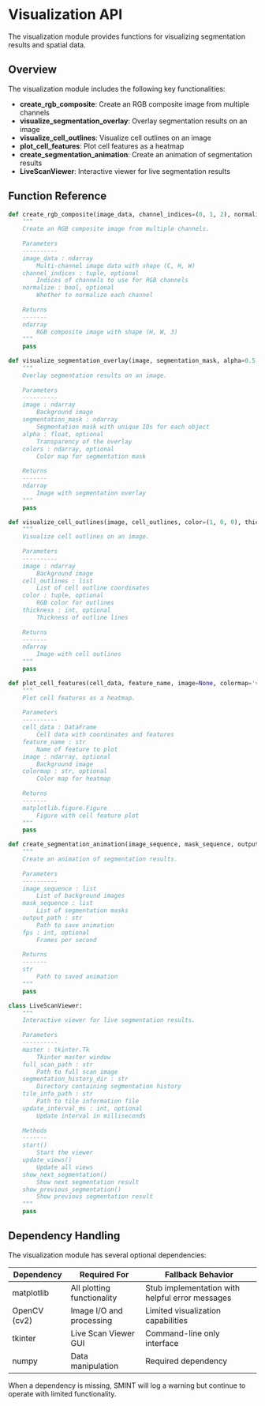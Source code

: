 # Visualization API

The visualization module provides functions for visualizing segmentation results and spatial data.

## Overview

The visualization module includes the following key functionalities:

- **create_rgb_composite**: Create an RGB composite image from multiple channels
- **visualize_segmentation_overlay**: Overlay segmentation results on an image
- **visualize_cell_outlines**: Visualize cell outlines on an image
- **plot_cell_features**: Plot cell features as a heatmap
- **create_segmentation_animation**: Create an animation of segmentation results
- **LiveScanViewer**: Interactive viewer for live segmentation results

## Function Reference

```python
def create_rgb_composite(image_data, channel_indices=(0, 1, 2), normalize=True):
    """
    Create an RGB composite image from multiple channels.
    
    Parameters
    ----------
    image_data : ndarray
        Multi-channel image data with shape (C, H, W)
    channel_indices : tuple, optional
        Indices of channels to use for RGB channels
    normalize : bool, optional
        Whether to normalize each channel
        
    Returns
    -------
    ndarray
        RGB composite image with shape (H, W, 3)
    """
    pass

def visualize_segmentation_overlay(image, segmentation_mask, alpha=0.5, colors=None):
    """
    Overlay segmentation results on an image.
    
    Parameters
    ----------
    image : ndarray
        Background image
    segmentation_mask : ndarray
        Segmentation mask with unique IDs for each object
    alpha : float, optional
        Transparency of the overlay
    colors : ndarray, optional
        Color map for segmentation mask
        
    Returns
    -------
    ndarray
        Image with segmentation overlay
    """
    pass

def visualize_cell_outlines(image, cell_outlines, color=(1, 0, 0), thickness=2):
    """
    Visualize cell outlines on an image.
    
    Parameters
    ----------
    image : ndarray
        Background image
    cell_outlines : list
        List of cell outline coordinates
    color : tuple, optional
        RGB color for outlines
    thickness : int, optional
        Thickness of outline lines
        
    Returns
    -------
    ndarray
        Image with cell outlines
    """
    pass

def plot_cell_features(cell_data, feature_name, image=None, colormap='viridis'):
    """
    Plot cell features as a heatmap.
    
    Parameters
    ----------
    cell_data : DataFrame
        Cell data with coordinates and features
    feature_name : str
        Name of feature to plot
    image : ndarray, optional
        Background image
    colormap : str, optional
        Color map for heatmap
        
    Returns
    -------
    matplotlib.figure.Figure
        Figure with cell feature plot
    """
    pass

def create_segmentation_animation(image_sequence, mask_sequence, output_path, fps=5):
    """
    Create an animation of segmentation results.
    
    Parameters
    ----------
    image_sequence : list
        List of background images
    mask_sequence : list
        List of segmentation masks
    output_path : str
        Path to save animation
    fps : int, optional
        Frames per second
        
    Returns
    -------
    str
        Path to saved animation
    """
    pass

class LiveScanViewer:
    """
    Interactive viewer for live segmentation results.
    
    Parameters
    ----------
    master : tkinter.Tk
        Tkinter master window
    full_scan_path : str
        Path to full scan image
    segmentation_history_dir : str
        Directory containing segmentation history
    tile_info_path : str
        Path to tile information file
    update_interval_ms : int, optional
        Update interval in milliseconds
    
    Methods
    -------
    start()
        Start the viewer
    update_views()
        Update all views
    show_next_segmentation()
        Show next segmentation result
    show_previous_segmentation()
        Show previous segmentation result
    """
    pass
```

## Dependency Handling

The visualization module has several optional dependencies:

| Dependency | Required For | Fallback Behavior |
| ---------- | ------------ | ----------------- |
| matplotlib | All plotting functionality | Stub implementation with helpful error messages |
| OpenCV (cv2) | Image I/O and processing | Limited visualization capabilities |
| tkinter | Live Scan Viewer GUI | Command-line only interface |
| numpy | Data manipulation | Required dependency |

When a dependency is missing, SMINT will log a warning but continue to operate with limited functionality.
